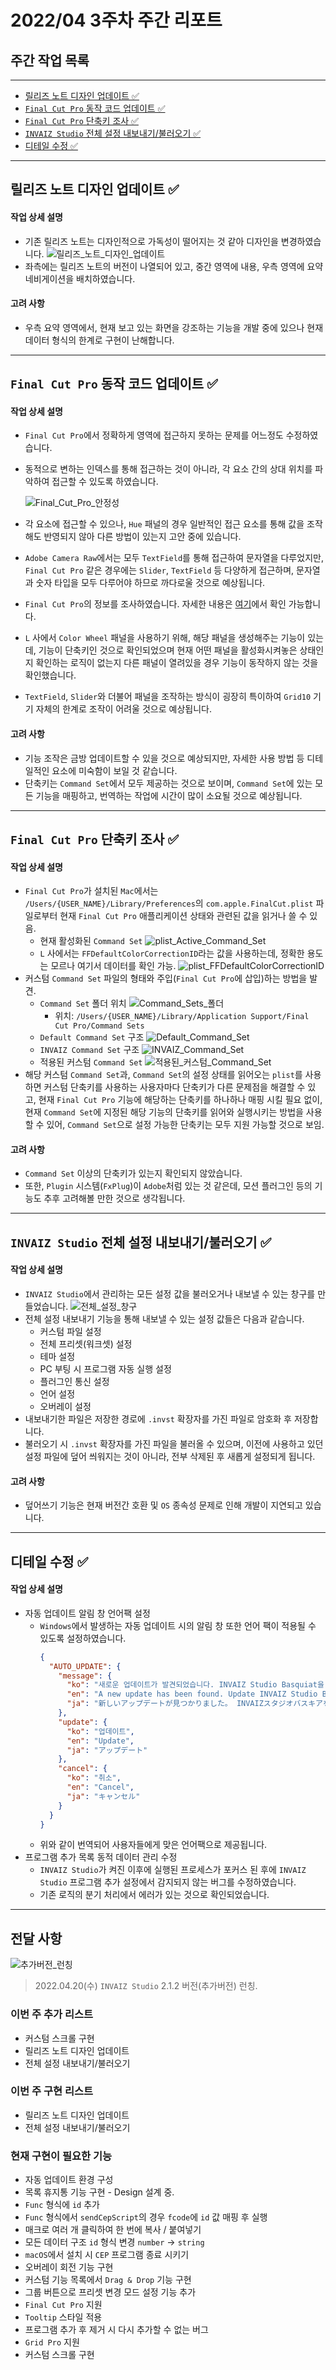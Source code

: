 # 2022/04 3주차 주간 리포트

## 주간 작업 목록

---

- [릴리즈 노트 디자인 업데이트 ✅](#릴리즈-노트-디자인-업데이트-)
- [`Final Cut Pro` 동작 코드 업데이트 ✅](#final-cut-pro-동작-코드-업데이트-)
- [`Final Cut Pro` 단축키 조사 ✅](#final-cut-pro-단축키-조사-)
- [`INVAIZ Studio` 전체 설정 내보내기/불러오기 ✅](#invaiz-studio-전체-설정-내보내기불러오기-)
- [디테일 수정 ✅](#디테일-수정-)

---

## 릴리즈 노트 디자인 업데이트 ✅

#### 작업 상세 설명

- 기존 릴리즈 노트는 디자인적으로 가독성이 떨어지는 것 같아 디자인을 변경하였습니다.
  ![릴리즈_노트_디자인_업데이트](./assets/릴리즈_노트_디자인_업데이트.gif)
- 좌측에는 릴리즈 노트의 버전이 나열되어 있고, 중간 영역에 내용, 우측 영역에 요약 네비게이션을 배치하였습니다.

#### 고려 사항

- 우측 요약 영역에서, 현재 보고 있는 화면을 강조하는 기능을 개발 중에 있으나 현재 데이터 형식의 한계로 구현이 난해합니다.

---

## `Final Cut Pro` 동작 코드 업데이트 ✅

#### 작업 상세 설명

- `Final Cut Pro`에서 정확하게 영역에 접근하지 못하는 문제를 어느정도 수정하였습니다.
- 동적으로 변하는 인덱스를 통해 접근하는 것이 아니라, 각 요소 간의 상대 위치를 파악하여 접근할 수 있도록 하였습니다.

  ![Final_Cut_Pro_안정성](./assets/Final_Cut_Pro_안정성.gif)

- 각 요소에 접근할 수 있으나, `Hue` 패널의 경우 일반적인 접근 요소를 통해 값을 조작해도 반영되지 않아 다른 방법이 있는지 고안 중에 있습니다.
- `Adobe Camera Raw`에서는 모두 `TextField`를 통해 접근하여 문자열을 다루었지만, `Final Cut Pro` 같은 경우에는 `Slider`, `TextField` 등 다양하게 접근하며, 문자열과 숫자 타입을 모두 다루어야 하므로 까다로울 것으로 예상됩니다.
- `Final Cut Pro`의 정보를 조사하였습니다. 자세한 내용은 [여기](../../../../researchs/finalcutpro)에서 확인 가능합니다.
- `L` 사에서 `Color Wheel` 패널을 사용하기 위해, 해당 패널을 생성해주는 기능이 있는데, 기능이 단축키인 것으로 확인되었으며 현재 어떤 패널을 활성화시켜놓은 상태인지 확인하는 로직이 없는지 다른 패널이 열려있을 경우 기능이 동작하지 않는 것을 확인했습니다.
- `TextField`, `Slider`와 더불어 패널을 조작하는 방식이 굉장히 특이하여 `Grid10` 기기 자체의 한계로 조작이 어려울 것으로 예상됩니다.

#### 고려 사항

- 기능 조작은 금방 업데이트할 수 있을 것으로 예상되지만, 자세한 사용 방법 등 디테일적인 요소에 미숙함이 보일 것 같습니다.
- 단축키는 `Command Set`에서 모두 제공하는 것으로 보이며, `Command Set`에 있는 모든 기능을 매핑하고, 번역하는 작업에 시간이 많이 소요될 것으로 예상됩니다.

---

## `Final Cut Pro` 단축키 조사 ✅

#### 작업 상세 설명

- `Final Cut Pro`가 설치된 `Mac`에서는 `/Users/{USER_NAME}/Library/Preferences`의 `com.apple.FinalCut.plist` 파일로부터 현재 `Final Cut Pro` 애플리케이션 상태와 관련된 값을 읽거나 쓸 수 있음.
  - 현재 활성화된 `Command Set`
    ![plist_Active_Command_Set](./assets/plist_Active_Command_Set.png)
  - `L` 사에서는 `FFDefaultColorCorrectionID`라는 값을 사용하는데, 정확한 용도는 모르나 여기서 데이터를 확인 가능.
    ![plist_FFDefaultColorCorrectionID](./assets/plist_FFDefaultColorCorrectionID.png)
- 커스텀 `Command Set` 파일의 형태와 주입(`Final Cut Pro`에 삽입)하는 방법을 발견.
  - `Command Set` 폴더 위치
    ![Command_Sets_폴더](./assets/Command_Sets_폴더_위치.png)
    - 위치: `/Users/{USER_NAME}/Library/Application Support/Final Cut Pro/Command Sets`
  - `Default Command Set` 구조
    ![Default_Command_Set](./assets/Default_Command_Set.png)
  - `INVAIZ Command Set` 구조
    ![INVAIZ_Command_Set](./assets/INVAIZ_Command_Set.png)
  - 적용된 커스텀 `Command Set`
    ![적용된_커스텀_Command_Set](./assets/적용된_커스텀_Command_set.png)
- 해당 커스텀 `Command Set`과, `Command Set`의 설정 상태를 읽어오는 `plist`를 사용하면 커스텀 단축키를 사용하는 사용자마다 단축키가 다른 문제점을 해결할 수 있고, 현재 `Final Cut Pro` 기능에 해당하는 단축키를 하나하나 매핑 시킬 필요 없이, 현재 `Command Set`에 지정된 해당 기능의 단축키를 읽어와 실행시키는 방법을 사용할 수 있어, `Command Set`으로 설정 가능한 단축키는 모두 지원 가능할 것으로 보임.

#### 고려 사항

- `Command Set` 이상의 단축키가 있는지 확인되지 않았습니다.
- 또한, `Plugin` 시스템(`FxPlug`)이 `Adobe`처럼 있는 것 같은데, 모션 플러그인 등의 기능도 추후 고려해볼 만한 것으로 생각됩니다.

---

## `INVAIZ Studio` 전체 설정 내보내기/불러오기 ✅

#### 작업 상세 설명

- `INVAIZ Studio`에서 관리하는 모든 설정 값을 불러오거나 내보낼 수 있는 창구를 만들었습니다.
  ![전체_설정_창구](./assets/전체_설정_창구.gif)
- 전체 설정 내보내기 기능을 통해 내보낼 수 있는 설정 값들은 다음과 같습니다.
  - 커스텀 파일 설정
  - 전체 프리셋(워크셋) 설정
  - 테마 설정
  - PC 부팅 시 프로그램 자동 실행 설정
  - 플러그인 통신 설정
  - 언어 설정
  - 오버레이 설정
- 내보내기한 파일은 저장한 경로에 `.invst` 확장자를 가진 파일로 암호화 후 저장합니다.
- 불러오기 시 `.invst` 확장자를 가진 파일을 불러올 수 있으며, 이전에 사용하고 있던 설정 파일에 덮어 씌워지는 것이 아니라, 전부 삭제된 후 새롭게 설정되게 됩니다.

#### 고려 사항

- 덮어쓰기 기능은 현재 버전간 호환 및 `OS` 종속성 문제로 인해 개발이 지연되고 있습니다.

---

## 디테일 수정 ✅

#### 작업 상세 설명

- 자동 업데이트 알림 창 언어팩 설정
  - `Windows`에서 발생하는 자동 업데이트 시의 알림 창 또한 언어 팩이 적용될 수 있도록 설정하였습니다.
    ```json
    {
      "AUTO_UPDATE": {
        "message": {
          "ko": "새로운 업데이트가 발견되었습니다. INVAIZ Studio Basquiat을 업데이트 하시겠습니까?",
          "en": "A new update has been found. Update INVAIZ Studio Basquiat?",
          "ja": "新しいアップデートが見つかりました。 INVAIZスタジオバスキアを更新しますか?"
        },
        "update": {
          "ko": "업데이트",
          "en": "Update",
          "ja": "アップデート"
        },
        "cancel": {
          "ko": "취소",
          "en": "Cancel",
          "ja": "キャンセル"
        }
      }
    }
    ```
  - 위와 같이 번역되어 사용자들에게 맞은 언어팩으로 제공됩니다.
- 프로그램 추가 목록 동적 데이터 관리 수정
  - `INVAIZ Studio`가 켜진 이후에 실행된 프로세스가 포커스 된 후에 `INVAIZ Studio` 프로그램 추가 설정에서 감지되지 않는 버그를 수정하였습니다.
  - 기존 로직의 분기 처리에서 에러가 있는 것으로 확인되었습니다.

---

## 전달 사항

![추가버전_런칭](./assets/추가버전_런칭.png)

> 2022.04.20(수) `INVAIZ Studio` 2.1.2 버전(추가버전) 런칭.

### 이번 주 추가 리스트

- 커스텀 스크롤 구현
- 릴리즈 노트 디자인 업데이트
- 전체 설정 내보내기/불러오기

### 이번 주 구현 리스트

- 릴리즈 노트 디자인 업데이트
- 전체 설정 내보내기/불러오기

### 현재 구현이 필요한 기능

- 자동 업데이트 환경 구성
- 목록 휴지통 기능 구현 - Design 설계 중.
- `Func` 형식에 `id` 추가
- `Func` 형식에서 `sendCepScript`의 경우 `fcode`에 `id` 값 매핑 후 실행
- 매크로 여러 개 클릭하여 한 번에 복사 / 붙여넣기
- 모든 데이터 구조 `id` 형식 변경 `number` -> `string`
- `macOS`에서 설치 시 `CEP` 프로그램 종료 시키기
- 오버레이 회전 기능 구현
- 커스텀 기능 목록에서 `Drag & Drop` 기능 구현
- 그룹 버튼으로 프리셋 변경 모드 설정 기능 추가
- `Final Cut Pro` 지원
- `Tooltip` 스타일 적용
- 프로그램 추가 후 제거 시 다시 추가할 수 없는 버그
- `Grid Pro` 지원
- 커스텀 스크롤 구현
